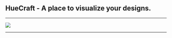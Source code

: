 ## HueCraft - A place to visualize your designs.
<hr>
<img src="https://i.postimg.cc/J4ykhvBJ/Screenshot-2023-09-30-175627.png">
<hr>
